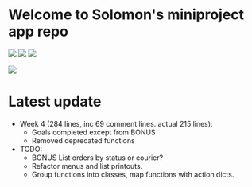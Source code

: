 # Welcome to Solomon's miniproject app repo

<img src = "https://img.shields.io/badge/last%20commit-29%2F12%2F2021%2002%3A00-red"> <img src = "https://img.shields.io/badge/please%20add-CI%2FCD%20shields%3F-red"> <img src = "https://img.shields.io/badge/Python%20Version-3.9.7-blue">

<img src="/pikachuwow.gif?raw=true">

# Latest update

* Week 4 (284 lines, inc 69 comment lines. actual 215 lines):
  * Goals completed except from BONUS
  * Removed deprecated functions
* TODO:
  * BONUS List orders by status or courier?
  * Refactor menus and list printouts.
  * Group functions into classes, map functions with action dicts.
  
